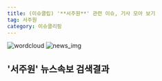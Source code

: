 ```yaml
---
title: (이슈클립) '**서주원**' 관련 이슈, 기사 모아 보기
tag: 서주원
category: 이슈클리핑
---
```

![wordcloud](https://s3.ap-northeast-2.amazonaws.com/lyrics101-wordcloud/2018-09-28-1538100374.png)
![news_img](https://user-images.githubusercontent.com/42597476/44507050-1206f400-a6e4-11e8-8d98-7ffbfebb353f.png)
## **'**서주원**'** 뉴스속보 검색결과

